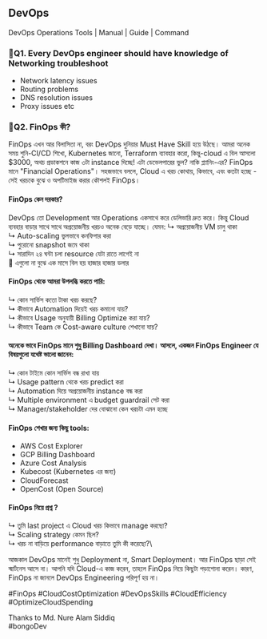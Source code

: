 ## DevOps
DevOps Operations Tools | Manual | Guide | Command

### 🚀Q1. Every DevOps engineer should have knowledge of Networking troubleshoot

 - Network latency issues
 - Routing problems
 - DNS resolution issues
 - Proxy issues etc

### 🚀Q2. FinOps কী? 
FinOps এখন আর বিলাসিতা না, বরং DevOps দুনিয়ার Must Have Skill হয়ে উঠছে। আমরা অনেক সময় শুনি-CI/CD শিখো, Kubernetes জানো, Terraform ব্যাবহার করো, কিন্তু-cloud এ বিল আসলো $3000, অথচ প্রডাকশনে কাজ ৩টা instance দিচ্ছে! এটা ডেভেলপারের ভুল? নাকি প্ল্যানিং-এর? FinOps মানে "Financial Operations"। সহজভাবে বললে, Cloud এ খরচ কোথায়, কিভাবে, এবং কতটা হচ্ছে - সেই খরচকে বুঝে ও অপটিমাইজ করার কৌশলই FinOps।

#### FinOps কেন দরকার?
DevOps তো Development আর Operations একসাথে করে ডেলিভারি দ্রুত করে। কিন্তু Cloud ব্যবহার বাড়ার সাথে সাথে অপ্রয়োজনীয় খরচও অনেক বেড়ে যাচ্ছে। যেমন:
↳ অপ্রয়োজনীয় VM চালু থাকা\
↳ Auto-scaling ভুলভাবে কনফিগার করা\
↳ পুরোনো snapshot জমে থাকা\
↳ সারাদিন ২৪ ঘন্টা চলা resource যেটা রাতে লাগেই না\
📍 এগুলো না বুঝে এক মাসে বিল হয় হাজার হাজার ডলার

#### FinOps থেকে আমরা উপলব্ধি করতে পারি:
↳ কোন সার্ভিস কতো টাকা খরচ করছে?\
↳ কীভাবে Automation দিয়েই খরচ কমানো যায়?\
↳ কীভাবে Usage অনুযায়ী Billing Optimize করা যায়?\
↳ কীভাবে Team কে Cost-aware culture শেখানো যায়?

#### অনেকে ভাবে FinOps মানে শুধু Billing Dashboard দেখা। আসলে, একজন FinOps Engineer যে বিষয়গুলো যথেষ্ট ভালো জানেন:
↳ কোন টাইমে কোন সার্ভিস বন্ধ রাখা যায়\
↳ Usage pattern থেকে খরচ predict করা\
↳ Automation দিয়ে অপ্রয়োজনীয় instance বন্ধ করা\
↳ Multiple environment এ budget guardrail সেট করা\
↳ Manager/stakeholder দের বোঝানো কেন খরচটা এমন হচ্ছে

#### FinOps শেখার জন্য কিছু tools:
- AWS Cost Explorer
- GCP Billing Dashboard
- Azure Cost Analysis
- Kubecost (Kubernetes এর জন্য)
- CloudForecast
- OpenCost (Open Source)


#### FinOps নিয়ে প্রশ্ন ?
↳ তুমি last project এ Cloud খরচ কিভাবে manage করছো?\
↳ Scaling strategy কেমন ছিল?\
↳ খরচ না বাড়িয়ে performance বাড়াতে তুমি কী করেছো?\

আজকাল DevOps মানেই শুধু Deployment না, Smart Deployment। আর FinOps ছাড়া সেই স্মার্টনেস আসে না। আপনি যদি Cloud-এ কাজ করেন, তাহলে FinOps নিয়ে কিছুটা পড়াশোনা করেন। কারণ, FinOps না জানলে DevOps Engineering পরিপূর্ণ হয় না। 

#FinOps #CloudCostOptimization #DevOpsSkills #CloudEfficiency #OptimizeCloudSpending

Thanks to Md. Nure Alam Siddiq\
#bongoDev
